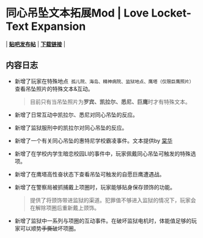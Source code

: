 # 同心吊坠文本拓展Mod | Love Locket-Text Expansion

| [**贴吧发布帖**](https://tieba.baidu.com/p/8823508316) | [**下载链接**](https://github.com/koooooiCarp/DOL-Love-Locket-Text-Expansion-Mod/releases) |

## 内容日志

- 新增了玩家在特殊地点` 孤儿院、海岛、精神病院、监狱地点、鹰塔（仅限巨鹰照片）`查看吊坠照片的特殊文本&互动。

    > 目前只有当吊坠照片为**罗宾、凯拉尔、悉尼、巨鹰**时才有特殊文本。

- 新增了日常互动中凯拉尔、悉尼对同心吊坠的反应。
  
- 新增了监狱服刑中的凯拉尔对同心吊坠的反应。
  
- 新增了一个有关同心吊坠的惠特尼学校霸凌事件。文本提供by [棠华](https://github.com/aliya2333)

- 新增了在学校内学生暗恋校园LI的事件中，玩家佩戴同心吊坠可触发的特殊选项。

- 新增了在鹰塔高性奋状态下查看吊坠可触发的自愿巨鹰遭遇战。

- 新增了在警察局被抓捕戴上项圈时，玩家能够贴身保存颈饰的功能。

   > 提供了将颈饰带进监狱的渠道。犯罪值不够进入监狱的情况下，玩家会在解除项圈后重新戴上颈饰。

- 新增了监狱中一系列与项圈的互动事件。在破坏监狱电机时，体能值足够的玩家可以顺势~~手撕~~破坏项圈。
